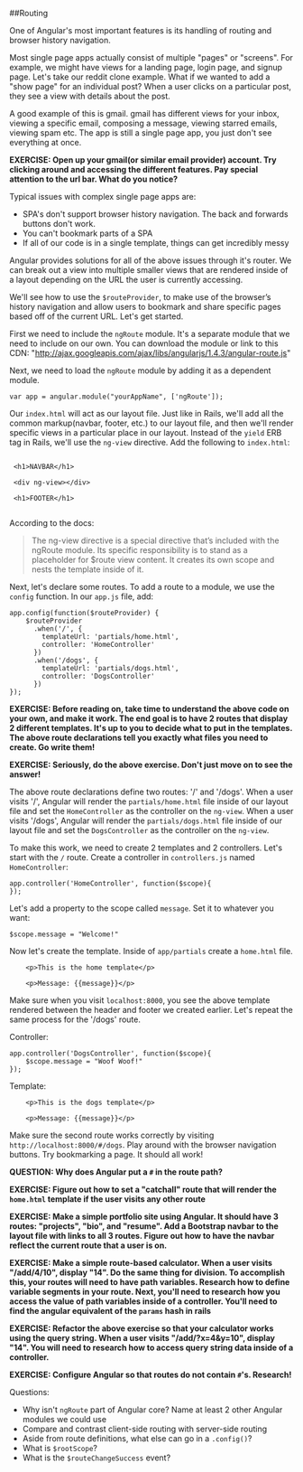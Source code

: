 ##Routing

One of Angular's most important features is its handling of routing and browser history navigation. 

Most single page apps actually consist of multiple "pages" or "screens". For example, we might have views for a landing page, login page, and signup page. Let's take our reddit clone example.  What if we wanted to add a "show page" for an individual post?  When a user clicks on a particular post, they see a view with details about the post.

A good example of this is gmail. gmail has different views for your inbox, viewing a specific email, composing a message, viewing starred emails, viewing spam etc.  The app is still a single page app, you just don't see everything at once.

**EXERCISE: Open up your gmail(or similar email provider) account. Try clicking around and accessing the different features.  Pay special attention to the url bar.  What do you notice?**

Typical issues with complex single page apps are:

* SPA's don't support browser history navigation.  The back and forwards buttons don't work.
* You can't bookmark parts of a SPA
* If all of our code is in a single template, things can get incredibly messy

Angular provides solutions for all of the above issues through it's router.  We can break out a view into multiple smaller views that are rendered inside of a layout depending on the URL the user is currently accessing.

We'll see how to use the `$routeProvider`, to make use of the browser’s history navigation and allow users to bookmark and share specific pages based off of the current URL.  Let's get started.

First we need to include the `ngRoute` module. It's a separate module that we need to include on our own. You can download the module or link to this CDN: "http://ajax.googleapis.com/ajax/libs/angularjs/1.4.3/angular-route.js"

Next, we need to load the `ngRoute` module by adding it as a dependent module.

```
var app = angular.module("yourAppName", ['ngRoute']);
```

Our `index.html` will act as our layout file.  Just like in Rails, we'll add all the common markup(navbar, footer, etc.) to our layout file, and then we'll render specific views in a particular place in our layout.  Instead of the `yield` ERB tag in Rails, we'll use the `ng-view` directive.  Add the following to `index.html`:


 ```
 
  <h1>NAVBAR</h1>

  <div ng-view></div>

  <h1>FOOTER</h1>
  
 ```
 
 According to the docs: 
 
 > The ng-view directive is a special directive that’s included with the ngRoute module. Its specific responsibility is to stand as a placeholder for $route view content. It creates its own scope and nests the template inside of it.
 
Next, let's declare some routes. To add a route to a module, we use the `config` function.  In our `app.js` file, add:

```
app.config(function($routeProvider) {
    $routeProvider
      .when('/', {
        templateUrl: 'partials/home.html',
        controller: 'HomeController'
      })
      .when('/dogs', {
      	templateUrl: 'partials/dogs.html',
      	controller: 'DogsController'
      })
});

```

**EXERCISE: Before reading on, take time to understand the above code on your own, and make it work. The end goal is to have 2 routes that display 2 different templates.  It's up to you to decide what to put in the templates. The above route declarations tell you exactly what files you need to create. Go write them!**

**EXERCISE: Seriously, do the above exercise.  Don't just move on to see the answer!**

The above route declarations define two routes: '/' and '/dogs'.  When a user visits '/', Angular will render the `partials/home.html` file inside of our layout file and set the `HomeController` as the controller on the `ng-view`. When a user visits '/dogs', Angular will render the `partials/dogs.html` file inside of our layout file and set the `DogsController` as the controller on the `ng-view`.

To make this work, we need to create 2 templates and 2 controllers.  Let's start with the `/` route.  Create a controller in `controllers.js` named `HomeController`:

```
app.controller('HomeController', function($scope){
});
```

Let's add a property to the scope called `message`.  Set it to whatever you want:

```
$scope.message = "Welcome!"
```

Now let's create the template.  Inside of `app/partials` create a `home.html` file.

```
	<p>This is the home template</p>

	<p>Message: {{message}}</p>
```

Make sure when you visit `localhost:8000`, you see the above template rendered between the header and footer we created earlier.  Let's repeat the same process for the '/dogs' route.  

Controller:

```
app.controller('DogsController', function($scope){
	$scope.message = "Woof Woof!"
});
```

Template:

```
	<p>This is the dogs template</p>

	<p>Message: {{message}}</p>

```

Make sure the second route works correctly by visiting `http://localhost:8000/#/dogs`. Play around with the browser navigation buttons.  Try bookmarking a page.  It should all work!

**QUESTION: Why does Angular put a `#` in the route path?** 

**EXERCISE: Figure out how to set a "catchall" route that will render the `home.html` template if the user visits any other route**

**EXERCISE: Make a simple portfolio site using Angular.  It should have 3 routes: "projects", "bio", and "resume".  Add a Bootstrap navbar to the layout file with links to all 3 routes. Figure out how to have the navbar reflect the current route that a user is on.**

**EXERCISE: Make a simple route-based calculator.  When a user visits "/add/4/10", display "14".  Do the same thing for division.  To accomplish this, your routes will need to have path variables.  Research how to define variable segments in your route.  Next, you'll need to research how you access the value of path variables inside of a controller.  You'll need to find the angular equivalent of the `params` hash in rails**

**EXERCISE: Refactor the above exercise so that your calculator works using the query string.  When a user visits "/add/?x=4&y=10", display "14".  You will need to research how to access query string data inside of a controller.**

**EXERCISE: Configure Angular so that routes do not contain `#`'s. Research!**

Questions:

* Why isn't `ngRoute` part of Angular core?  Name at least 2 other Angular modules we could use
* Compare and contrast client-side routing with server-side routing
* Aside from route definitions, what else can go in a `.config()`?
* What is `$rootScope`?
* What is the `$routeChangeSuccess` event?